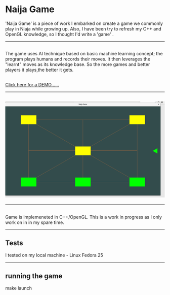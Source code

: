 #  Naija Game

'Naija Game' is a piece of work I embarked on create a game we commonly play in Niaja while growing up. Also, I have been try to refresh my C++ and OpenGL knowledge, so I thought I'd write a 'game' .

---

##

The game uses AI technique based on basic machine learning concept; the program plays humans and  records their moves. It then leverages the "learnt" moves as its knowledge base. So the more games and better players it plays,the better it gets.


## 
[Click here for a DEMO...... ](https://www.youtube.com/watch?v=cln-G8venxc&feature=em-share_video_user)

---

![screengrab](screengrab.png?raw=true "screengrab")
---

---

## 

Game is implemeneted in C++/OpenGL. This is a work in progress as I only work on in in my spare time.

---

## Tests

I tested on my local machine - Linux Fedora 25 

---

## running the game

make launch



